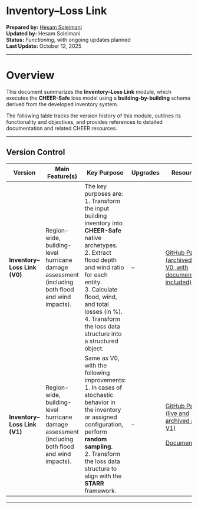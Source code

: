 # Inventory–Loss Link

**Prepared by:** [Hesam Soleimani](mailto:soleimanisam92@g.ucla.edu)  
**Updated by:** Hesam Soleimani  
**Status:** *Functioning*, with ongoing updates planned  
**Last Update:** October 12, 2025  

---

# Overview

This document summarizes the **Inventory–Loss Link** module, which executes the **CHEER-Safe** loss model using a **building-by-building** schema derived from the developed inventory system.  

The following table tracks the version history of this module, outlines its functionality and objectives, and provides references to detailed documentation and related CHEER resources.

---

## Version Control

| Version | Main Feature(s) | Key Purpose | Upgrades | Resources |
|----------|-----------------|--------------|-----------|------------|
| **Inventory–Loss Link (V0)** | Region-wide, building-level hurricane damage assessment (including both flood and wind impacts). | The key purposes are:<br>1. Transform the input building inventory into **CHEER-Safe** native archetypes.<br>2. Extract flood depth and wind ratio for each entity.<br>3. Calculate flood, wind, and total losses (in %).<br>4. Transform the loss data structure into a structured object. | – | [GitHub Page (archived as V0, with documentation included)](https://github.com/CHEER-Hub/Inventory-Loss-link/tree/main) |
| **Inventory–Loss Link (V1)** | Region-wide, building-level hurricane damage assessment (including both flood and wind impacts). | Same as V0, with the following improvements:<br>1. In cases of stochastic behavior in the inventory or assigned configuration, perform **random sampling**.<br>2. Transform the loss data structure to align with the **STARR** framework. | – | [GitHub Page (live and archived as V1)](https://github.com/CHEER-Hub/Inventory-Loss-link/tree/main)<br><br>[Documentation](https://cheer-hub.github.io/Inventory-Loss-link/Data_Fusion.html) |

---
